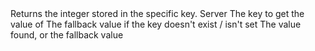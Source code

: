 <function name="GetInt" parent="IGameEvent" type="classfunc">
	<description>
		Returns the integer stored in the specific key.
		<added version="0.5"></added>
	</description>
	<realm>Server</realm>
	<args>
		<arg name="key" type="string">The key to get the value of</arg>
		<arg name="fallback" type="number">The fallback value if the key doesn't exist / isn't set</arg>
	</args>
	<rets>
		<ret name="value" type="number">The value found, or the fallback value</ret>
	</rets>
</function>